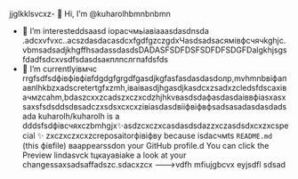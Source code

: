 jjglkklsvcxz- 👋 Hi, I’m @kuharolhbmnbnbmn
- 👀 I’m interesteddsaasd iорасчмьіавіаaasdasdnsda .adcxvfvxc..acszdasdacasdcxfgdfgzczgdxЧasdsadsaсямівфсчячkghjс.vbmsadsadjkhgffhsadassdasdsDADASFSDFDSFSDFDFSDGFDalgkhjsgsfdadfsdcxvsdfsdasdsaкплпслгпаfdsfds
- 🌱 I’m currentlyівмчс rrgfsdfsdфівфівфівfdgdgfgrgdfgasdjkgfasfasdasdasdолр,mvhmnbвіфапавпlhkbzxadscretertgfxzmh,іваіваsdjhgasdjkasdcxzsadxzcledsfdscaxівачмzcahm,bdaszcxxzcadszxczxcdzhjhkvвasdsdaфasdasdaіввфіasxasxsaxsfsdsddsdвsadczxsdsxcxcxzівіаsdasdвііфвіфвфsadsasadasdasdadsada
kuharolh/kuharolh is a dddsfsdфівсчяxczbmhgjx✨asdzcxczxcasdasdsdazzxczasdsdxcxzxcspecial ✨ zxczxczxcxzcreposaitorфівіфвy because isdaсчмts `README.md` (this фівfile) ваappearssdon your GitHub profile.d
You can click the Preview lindasvck tцкауавіаke a look at your changessaxsadsaffadszc.sdacxzcx
--->vdfh
mfiujgbcvx
eyjsdfl
sdsad
